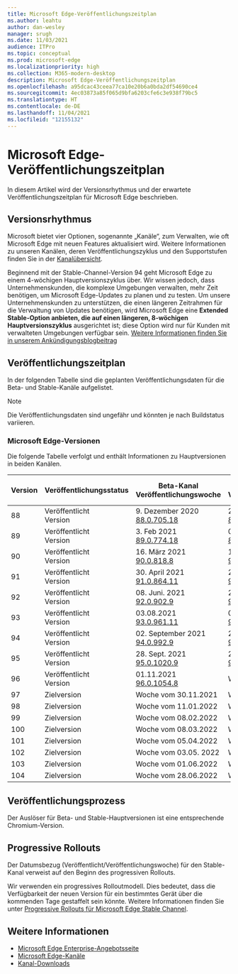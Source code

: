 ```yaml
---
title: Microsoft Edge-Veröffentlichungszeitplan
ms.author: leahtu
author: dan-wesley
manager: srugh
ms.date: 11/03/2021
audience: ITPro
ms.topic: conceptual
ms.prod: microsoft-edge
ms.localizationpriority: high
ms.collection: M365-modern-desktop
description: Microsoft Edge-Veröffentlichungszeitplan
ms.openlocfilehash: a95dcac43ceea77ca10e20b6a0bda2df54690ce4
ms.sourcegitcommit: 4ec03873a85f065d9bfa6203cfe6c3e938f79bc5
ms.translationtype: HT
ms.contentlocale: de-DE
ms.lasthandoff: 11/04/2021
ms.locfileid: "12155132"
---
```

# <a name="microsoft-edge-release-schedule"></a>Microsoft Edge-Veröffentlichungszeitplan

In diesem Artikel wird der Versionsrhythmus und der erwartete Veröffentlichungszeitplan für Microsoft Edge beschrieben.

## <a name="release-cadence"></a>Versionsrhythmus

Microsoft bietet vier Optionen, sogenannte „Kanäle“, zum Verwalten, wie oft Microsoft Edge mit neuen Features aktualisiert wird. Weitere Informationen zu unseren Kanälen, deren Veröffentlichungszyklus und den Supportstufen finden Sie in der [Kanalübersicht](./microsoft-edge-channels.md#channel-overview).

Beginnend mit der Stable-Channel-Version 94 geht Microsoft Edge zu einem 4-wöchigen Hauptversionszyklus über. Wir wissen jedoch, dass Unternehmenskunden, die komplexe Umgebungen verwalten, mehr Zeit benötigen, um Microsoft Edge-Updates zu planen und zu testen. Um unsere Unternehmenskunden zu unterstützen, die einen längeren Zeitrahmen für die Verwaltung von Updates benötigen, wird Microsoft Edge eine **Extended Stable-Option anbieten, die auf einen längeren, 8-wöchigen Hauptversionszyklus** ausgerichtet ist; diese Option wird nur für Kunden mit verwalteten Umgebungen verfügbar sein. [Weitere Informationen finden Sie in unserem Ankündigungsblogbeitrag](https://blogs.windows.com/msedgedev/2021/07/15/opt-in-extended-stable-release-cycle/)

## <a name="release-schedule"></a>Veröffentlichungszeitplan

In der folgenden Tabelle sind die geplanten Veröffentlichungsdaten für die Beta- und Stable-Kanäle aufgelistet.

> [!NOTE]
> Die Veröffentlichungsdaten sind ungefähr und könnten je nach Buildstatus variieren.

### <a name="microsoft-edge-releases"></a>Microsoft Edge-Versionen

Die folgende Tabelle verfolgt und enthält Informationen zu Hauptversionen in beiden Kanälen.

| Version | Veröffentlichungsstatus | Beta-Kanal<br>Veröffentlichungswoche | Stable-Kanal<br>Veröffentlichungswoche | Erweitert<br> Stable-Kanal<br>Veröffentlichungswoche |
|---------|-----|------|--------|--------|
| 88 | Veröffentlicht<br>Version | 9. Dezember 2020<br>[88.0.705.18](/deployedge/microsoft-edge-relnote-archive-beta-channel#version-88070518-december-9) | 21. Januar 2021<br>[88.0.705.50](/deployedge/microsoft-edge-relnote-archive-stable-channel#version-88070550-january-21)|  |
| 89 | Veröffentlicht<br>Version | 3. Feb 2021<br>[89.0.774.18](/deployedge/microsoft-edge-relnote-archive-beta-channel#version-89077418-february-3) | 08.03.2021<br>[89.0.774.48](/deployedge/microsoft-edge-relnote-archive-stable-channel#version-89077448-march-8) |  |
| 90 | Veröffentlicht<br>Version | 16. März 2021<br>[90.0.818.8](/deployedge/microsoft-edge-relnote-archive-beta-channel#version-9008188-march-16)  | 15. April 2021<BR>[90.0.818.39](/deployedge/microsoft-edge-relnote-archive-stable-channel#version-90081839-april-15) |  |
| 91 | Veröffentlicht<br>Version | 30. April 2021<br>[91.0.864.11](/deployedge/microsoft-edge-relnote-archive-beta-channel#version-91086411-april-30) | 27. Mai 2021<BR>[91.0.864.37](/deployedge/microsoft-edge-relnote-archive-stable-channel#version-91086437-may-27) |  |
| 92 | Veröffentlicht<br>Version | 08. Juni. 2021<br>[92.0.902.9](/deployedge/microsoft-edge-relnote-archive-beta-channel#version-9209029-june-08) | 22. Juli 2021<BR>[92.0.902.55](/deployedge/microsoft-edge-relnote-archive-stable-channel#version-92090255-july-22) |  |
| 93 | Veröffentlicht<br>Version | 03.08.2021<br>[93.0.961.11](/deployedge/microsoft-edge-relnote-beta-channel#version-93096111-August-03) | 02. September 2021<BR>[93.0.961.38](/deployedge/microsoft-edge-relnote-stable-channel#version-93096138-September-02) |  |
| 94 | Veröffentlicht<br>Version | 02. September 2021<br>[94.0.992.9](/deployedge/microsoft-edge-relnote-archive-beta-channel#version-9409929-September-02) | 24. September 2021<BR>[94.0.992.31](/deployedge/microsoft-edge-relnote-stable-channel#version-94099231-September-24) | 24. September 2021<BR>[94.0.992.31](/deployedge/microsoft-edge-relnote-stable-channel#version-94099231-September-24) |
| 95 | Veröffentlicht<br>Version | 28. Sept. 2021<br>[95.0.1020.9](/deployedge/microsoft-edge-relnote-beta-channel#version-95010209-September-28) | 21.10.2021<br>[95.0.1020.30](/deployedge/microsoft-edge-relnote-stable-channel#version-950102030-october-21) | Nicht zutreffend |
| 96 | Veröffentlicht<br>Version  | 01.11.2021<br>[96.0.1054.8](/DeployEdge/microsoft-edge-relnote-beta-channel?branch=pr-en-us-1163#version-96010548-november-1) | Woche vom 18.11.2021 | Woche vom 18.11.2021 |
| 97 | Zielversion | Woche vom 30.11.2021 | Woche vom 06.01.2022 | Nicht zutreffend  |
| 98 | Zielversion | Woche vom 11.01.2022 | Woche vom 03.02.2022 | Woche vom 03.02.2022 |
| 99 | Zielversion | Woche vom 08.02.2022 | Woche vom 03.03.2022 | Nicht zutreffend  |
| 100 | Zielversion | Woche vom 08.03.2022 | Woche vom 31.03.2022 | Woche vom 31.03.2022 |
| 101 | Zielversion | Woche vom 05.04.2022 | Woche vom 28.04.2022 | Nicht zutreffend |
| 102 | Zielversion | Woche vom 03.05. 2022 | Woche vom 26.05. 2022 | Woche vom 26.05. 2022 |
| 103 | Zielversion | Woche vom 01.06.2022 | Woche vom 23.06.2022 | Nicht zutreffend |
| 104 | Zielversion | Woche vom 28.06.2022 | Woche vom 04.08.2022 | Woche vom 04.08.2022 |


## <a name="release-process"></a>Veröffentlichungsprozess

Der Auslöser für Beta- und Stable-Hauptversionen ist eine entsprechende Chromium-Version.

## <a name="progressive-rollouts"></a>Progressive Rollouts

Der Datumsbezug (Veröffentlicht/Veröffentlichungswoche) für den Stable-Kanal verweist auf den Beginn des progressiven Rollouts.

Wir verwenden ein progressives Rolloutmodell. Dies bedeutet, dass die Verfügbarkeit der neuen Version für ein bestimmtes Gerät über die kommenden Tage gestaffelt sein könnte. Weitere Informationen finden Sie unter [Progressive Rollouts für Microsoft Edge Stable Channel](/deployedge/microsoft-edge-update-progressive-rollout).

## <a name="see-also"></a>Weitere Informationen

- [Microsoft Edge Enterprise-Angebotsseite](https://aka.ms/EdgeEnterprise)
- [Microsoft Edge-Kanäle](/deployedge/microsoft-edge-channels)
- [Kanal-Downloads](https://www.microsoft.com/edge/business/download)
